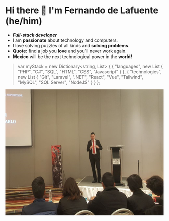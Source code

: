 # Hi there 👋 I'm Fernando de Lafuente (he/him)

- ***Full-stack developer***
- I am **passionate** about technology and computers.
- I love solving puzzles of all kinds and **solving problems**. 
- **Quote:** find a job you **love** and you'll never work again. 
- **Mexico** will be the next technological power in the **world!**

> var myStack = new Dictionary<string, List<string>>
> {
>     { "languages", new List<string> { "PHP", "C#", "SQL", "HTML", "CSS", "Javascript" } },
>     { "technologies", new List<string> { "Git", "Laravel", ".NET", "React", "Vue", "Tailwind", "MySQL", "SQL Server", "NodeJS" } }
> };


<div align="center"><img src="https://github.com/Lfer1111/Lfer1111/blob/main/fer_exponiendo.png" width="600px" height="400px"></div>
